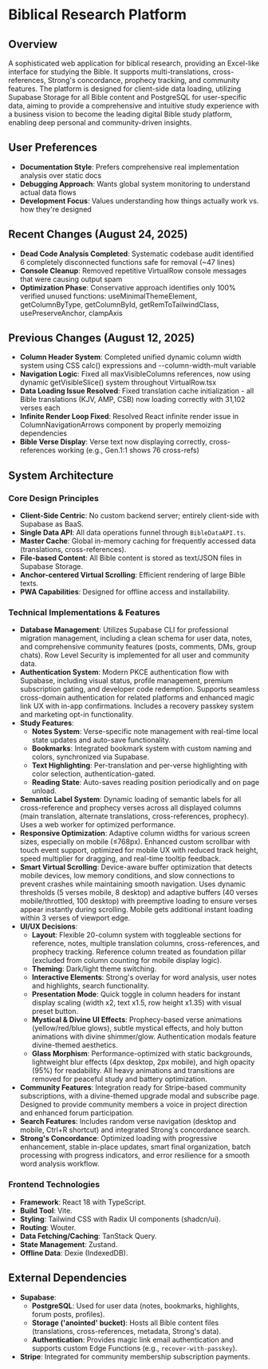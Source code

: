 # Biblical Research Platform

## Overview
A sophisticated web application for biblical research, providing an Excel-like interface for studying the Bible. It supports multi-translations, cross-references, Strong's concordance, prophecy tracking, and community features. The platform is designed for client-side data loading, utilizing Supabase Storage for all Bible content and PostgreSQL for user-specific data, aiming to provide a comprehensive and intuitive study experience with a business vision to become the leading digital Bible study platform, enabling deep personal and community-driven insights.

## User Preferences
- **Documentation Style**: Prefers comprehensive real implementation analysis over static docs
- **Debugging Approach**: Wants global system monitoring to understand actual data flows
- **Development Focus**: Values understanding how things actually work vs. how they're designed

## Recent Changes (August 24, 2025)
- **Dead Code Analysis Completed**: Systematic codebase audit identified 6 completely disconnected functions safe for removal (~47 lines)
- **Console Cleanup**: Removed repetitive VirtualRow console messages that were causing output spam
- **Optimization Phase**: Conservative approach identifies only 100% verified unused functions: useMinimalThemeElement, getColumnByType, getColumnById, getRemToTailwindClass, usePreserveAnchor, clampAxis

## Previous Changes (August 12, 2025)
- **Column Header System**: Completed unified dynamic column width system using CSS calc() expressions and --column-width-mult variable
- **Navigation Logic**: Fixed all maxVisibleColumns references, now using dynamic getVisibleSlice() system throughout VirtualRow.tsx
- **Data Loading Issue Resolved**: Fixed translation cache initialization - all Bible translations (KJV, AMP, CSB) now loading correctly with 31,102 verses each
- **Infinite Render Loop Fixed**: Resolved React infinite render issue in ColumnNavigationArrows component by properly memoizing dependencies
- **Bible Verse Display**: Verse text now displaying correctly, cross-references working (e.g., Gen.1:1 shows 76 cross-refs)

## System Architecture

### Core Design Principles
- **Client-Side Centric**: No custom backend server; entirely client-side with Supabase as BaaS.
- **Single Data API**: All data operations funnel through `BibleDataAPI.ts`.
- **Master Cache**: Global in-memory caching for frequently accessed data (translations, cross-references).
- **File-based Content**: All Bible content is stored as text/JSON files in Supabase Storage.
- **Anchor-centered Virtual Scrolling**: Efficient rendering of large Bible texts.
- **PWA Capabilities**: Designed for offline access and installability.

### Technical Implementations & Features
- **Database Management**: Utilizes Supabase CLI for professional migration management, including a clean schema for user data, notes, and comprehensive community features (posts, comments, DMs, group chats). Row Level Security is implemented for all user and community data.
- **Authentication System**: Modern PKCE authentication flow with Supabase, including visual status, profile management, premium subscription gating, and developer code redemption. Supports seamless cross-domain authentication for related platforms and enhanced magic link UX with in-app confirmations. Includes a recovery passkey system and marketing opt-in functionality.
- **Study Features**:
    - **Notes System**: Verse-specific note management with real-time local state updates and auto-save functionality.
    - **Bookmarks**: Integrated bookmark system with custom naming and colors, synchronized via Supabase.
    - **Text Highlighting**: Per-translation and per-verse highlighting with color selection, authentication-gated.
    - **Reading State**: Auto-saves reading position periodically and on page unload.
- **Semantic Label System**: Dynamic loading of semantic labels for all cross-reference and prophecy verses across all displayed columns (main translation, alternate translations, cross-references, prophecy). Uses a web worker for optimized performance.
- **Responsive Optimization**: Adaptive column widths for various screen sizes, especially on mobile (≤768px). Enhanced custom scrollbar with touch event support, optimized for mobile UX with reduced track height, speed multiplier for dragging, and real-time tooltip feedback.
- **Smart Virtual Scrolling**: Device-aware buffer optimization that detects mobile devices, low memory conditions, and slow connections to prevent crashes while maintaining smooth navigation. Uses dynamic thresholds (5 verses mobile, 8 desktop) and adaptive buffers (40 verses mobile/throttled, 100 desktop) with preemptive loading to ensure verses appear instantly during scrolling. Mobile gets additional instant loading within 3 verses of viewport edge.
- **UI/UX Decisions**:
    - **Layout**: Flexible 20-column system with toggleable sections for reference, notes, multiple translation columns, cross-references, and prophecy tracking. Reference column treated as foundation pillar (excluded from column counting for mobile display logic).
    - **Theming**: Dark/light theme switching.
    - **Interactive Elements**: Strong's overlay for word analysis, user notes and highlights, search functionality.
    - **Presentation Mode**: Quick toggle in column headers for instant display scaling (width x2, text x1.5, row height x1.35) with visual preset button.
    - **Mystical & Divine UI Effects**: Prophecy-based verse animations (yellow/red/blue glows), subtle mystical effects, and holy button animations with divine shimmer/glow. Authentication modals feature divine-themed aesthetics.
    - **Glass Morphism**: Performance-optimized with static backgrounds, lightweight blur effects (4px desktop, 2px mobile), and high opacity (95%) for readability. All heavy animations and transitions are removed for peaceful study and battery optimization.
- **Community Features**: Integration ready for Stripe-based community subscriptions, with a divine-themed upgrade modal and subscribe page. Designed to provide community members a voice in project direction and enhanced forum participation.
- **Search Features**: Includes random verse navigation (desktop and mobile, Ctrl+R shortcut) and integrated Strong's concordance search.
- **Strong's Concordance**: Optimized loading with progressive enhancement, stable in-place updates, smart final organization, batch processing with progress indicators, and error resilience for a smooth word analysis workflow.

### Frontend Technologies
- **Framework**: React 18 with TypeScript.
- **Build Tool**: Vite.
- **Styling**: Tailwind CSS with Radix UI components (shadcn/ui).
- **Routing**: Wouter.
- **Data Fetching/Caching**: TanStack Query.
- **State Management**: Zustand.
- **Offline Data**: Dexie (IndexedDB).

## External Dependencies
- **Supabase**:
    - **PostgreSQL**: Used for user data (notes, bookmarks, highlights, forum posts, profiles).
    - **Storage ('anointed' bucket)**: Hosts all Bible content files (translations, cross-references, metadata, Strong's data).
    - **Authentication**: Provides magic link email authentication and supports custom Edge Functions (e.g., `recover-with-passkey`).
- **Stripe**: Integrated for community membership subscription payments.